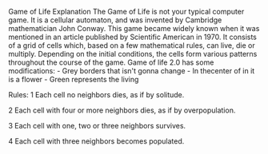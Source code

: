Game of Life Explanation
     The Game of Life is not your typical computer game. 
It is a cellular automaton, and was invented by Cambridge mathematician John Conway.
     This game became widely known when it was mentioned in an article published by Scientific American in 1970.
It consists of a grid of cells which, based on a few mathematical rules, can live, die or multiply. 
Depending on the initial conditions, the cells form various patterns throughout the course of the game.
     Game of life 2.0 has some modifications:
     - Grey borders that isn't gonna change
     - In thecenter of in it is a flower
     - Green represents the living 
     
Rules:
 1 Each cell no neighbors dies, as if by solitude.

 2 Each cell with four or more neighbors dies, as if by overpopulation.
 
 3 Each cell with one, two or three neighbors survives.
 
 4  Each cell with three neighbors becomes populated.
